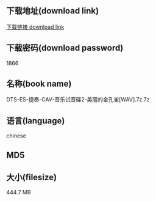 ## 下载地址(download link)
[下载链接 download link](https://voluble-croquembouche-d321dc.netlify.app/?s=DTS-ES-%E6%8D%B7%E5%A5%8F-CAV-%E9%9F%B3%E4%B9%90%E8%AF%95%E9%9F%B3%E7%A2%9F2-%E7%BE%8E%E4%B8%BD%E7%9A%84%E9%87%91%E5%AD%94%E9%9B%80%5BWAV%5D.7z)

## 下载密码(download password)
1866

## 名称(book name)
DTS-ES-捷奏-CAV-音乐试音碟2-美丽的金孔雀[WAV].7z.7z

## 语言(language)
chinese

## MD5


## 大小(filesize)
444.7 MB
